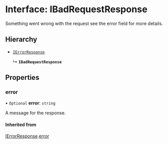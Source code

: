 # Interface: IBadRequestResponse

Something went wrong with the request see the error field for more details.

## Hierarchy

- [`IErrorResponse`](IErrorResponse.md)

  ↳ **`IBadRequestResponse`**

## Properties

### error

• `Optional` **error**: `string`

A message for the response.

#### Inherited from

[IErrorResponse](IErrorResponse.md).[error](IErrorResponse.md#error)
